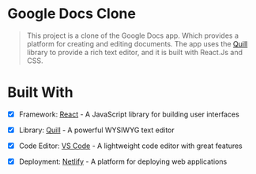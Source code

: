 # Google Docs Clone

> This project is a clone of the Google Docs app. Which provides a platform for creating and editing documents. The app uses the [Quill](https://quilljs.com/) library to provide a rich text editor, and it is built with React.Js and CSS.


# Built With 

- [x] Framework: [React](https://reactjs.org/) - A JavaScript library for building user interfaces
- [x] Library: [Quill](https://quilljs.com/) - A powerful WYSIWYG text editor
- [x] Code Editor: [VS Code](https://code.visualstudio.com/) - A lightweight code editor with great features
- [x] Deployment: [Netlify](https://www.netlify.com/) - A platform for deploying web applications





